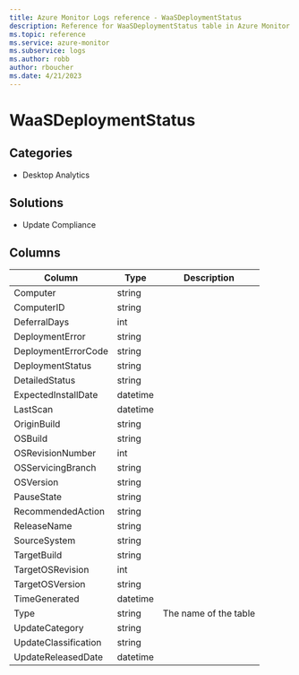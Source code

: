 ```yaml
---
title: Azure Monitor Logs reference - WaaSDeploymentStatus
description: Reference for WaaSDeploymentStatus table in Azure Monitor Logs.
ms.topic: reference
ms.service: azure-monitor
ms.subservice: logs
ms.author: robb
author: rboucher
ms.date: 4/21/2023
---
```


# WaaSDeploymentStatus

 

## Categories

- Desktop Analytics
## Solutions

- Update Compliance




## Columns

| Column | Type | Description |
| --- | --- | --- |
| Computer | string |  |
| ComputerID | string |  |
| DeferralDays | int |  |
| DeploymentError | string |  |
| DeploymentErrorCode | string |  |
| DeploymentStatus | string |  |
| DetailedStatus | string |  |
| ExpectedInstallDate | datetime |  |
| LastScan | datetime |  |
| OriginBuild | string |  |
| OSBuild | string |  |
| OSRevisionNumber | int |  |
| OSServicingBranch | string |  |
| OSVersion | string |  |
| PauseState | string |  |
| RecommendedAction | string |  |
| ReleaseName | string |  |
| SourceSystem | string |  |
| TargetBuild | string |  |
| TargetOSRevision | int |  |
| TargetOSVersion | string |  |
| TimeGenerated | datetime |  |
| Type | string | The name of the table |
| UpdateCategory | string |  |
| UpdateClassification | string |  |
| UpdateReleasedDate | datetime |  |

